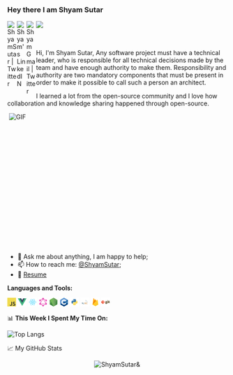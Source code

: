 ### Hey there I am Shyam Sutar

<a href="https://twitter.com/ShyamSutar7">
  <img align="left" alt="ShyamSutar | Twitter" width="22px" src="https://raw.githubusercontent.com/peterthehan/peterthehan/master/assets/twitter.svg" />
</a>
<a href="https://www.linkedin.com/in/shyam-sutar-36743919b/">
  <img align="left" alt="Shyam's LinkedIN" width="22px" src="https://raw.githubusercontent.com/peterthehan/peterthehan/master/assets/linkedin.svg" />
</a>
<a href="shyamsutar629@gmail.com">
  <img align="left" alt="ShyamGmail | Twitter" width="22px" src="https://www.google.com/url?sa=i&url=https%3A%2F%2Fpngimg.com%2Fimage%2F25899&psig=AOvVaw0LgIlJrwHZ3GA2Sr2NF-YU&ust=1615204293261000&source=images&cd=vfe&ved=0CAIQjRxqFwoTCID4moSPnu8CFQAAAAAdAAAAABAD" />
</a>

![](https://visitor-badge.glitch.me/badge?page_id=ShyamSutar.ShyamSutar)

<br />

Hi, I'm Shyam Sutar, Any software project must have a technical leader, who is responsible for all technical decisions made by the team and have enough authority to make them. Responsibility and authority are two mandatory components that must be present in order to make it possible to call such a person an architect.

I learned a lot from the open-source community and I love how collaboration and knowledge sharing happened through open-source.


  <img align="right" alt="GIF" src="https://github.com/abhisheknaiidu/abhisheknaiidu/blob/master/code.gif?raw=true" width="500" height="320" />
  
- 💬 Ask me about anything, I am happy to help;
- 📫 How to reach me: [@ShyamSutar](https://www.linkedin.com/in/shyam-sutar-36743919b/);
- 📝 [Resume](#)

**Languages and Tools:**  

<code><img height="20" src="https://raw.githubusercontent.com/github/explore/80688e429a7d4ef2fca1e82350fe8e3517d3494d/topics/javascript/javascript.png"></code>
<code><img height="20" src="https://raw.githubusercontent.com/github/explore/80688e429a7d4ef2fca1e82350fe8e3517d3494d/topics/vue/vue.png"></code>
<code><img height="20" src="https://raw.githubusercontent.com/github/explore/80688e429a7d4ef2fca1e82350fe8e3517d3494d/topics/react/react.png"></code>
<code><img height="20" src="https://raw.githubusercontent.com/github/explore/5c058a388828bb5fde0bcafd4bc867b5bb3f26f3/topics/graphql/graphql.png"></code>
<code><img height="20" src="https://raw.githubusercontent.com/github/explore/80688e429a7d4ef2fca1e82350fe8e3517d3494d/topics/nodejs/nodejs.png"></code>
<code><img height="20" src="https://raw.githubusercontent.com/github/explore/80688e429a7d4ef2fca1e82350fe8e3517d3494d/topics/cpp/cpp.png"></code>
<code><img height="20" src="https://raw.githubusercontent.com/github/explore/80688e429a7d4ef2fca1e82350fe8e3517d3494d/topics/python/python.png"></code>
<code><img height="20" src="https://raw.githubusercontent.com/github/explore/80688e429a7d4ef2fca1e82350fe8e3517d3494d/topics/mysql/mysql.png"></code>
<code><img height="20" src="https://raw.githubusercontent.com/github/explore/80688e429a7d4ef2fca1e82350fe8e3517d3494d/topics/firebase/firebase.png"></code>
<code><img height="20" src="https://raw.githubusercontent.com/github/explore/80688e429a7d4ef2fca1e82350fe8e3517d3494d/topics/git/git.png"></code>

📊 **This Week I Spent My Time On:**
<!--START_SECTION:waka-->
![Top Langs](https://github-readme-stats.vercel.app/api/top-langs/?username=ShyamSutar&hide=TeX&layout=compact)
<!--END_SECTION:waka-->


📈 My GitHub Stats

<p align="center"> <img src="https://github-readme-stats.vercel.app/api?username=ShyamSutar&show_icons=true&theme=gotham" alt="ShyamSutar&" />
